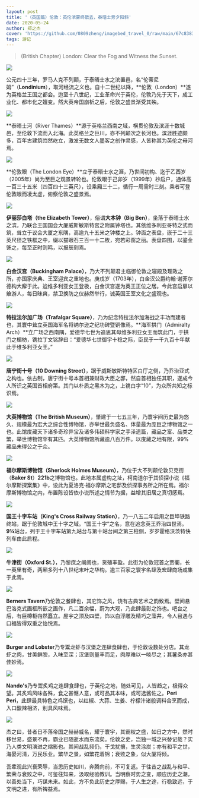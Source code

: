 ```yaml
---
layout: post
title: '（英国篇）伦敦：英伦浓雾终散去，泰晤士旁夕阳斜'
date: 2020-05-24
author: 郑之杰
cover: 'https://github.com/0809zheng/imagebed_travel_0/raw/main/67c83832d0e0a243d40ccb1d.png'
tags: 游记
---
```


> (British Chapter) London: Clear the Fog and Witness the Sunset.

![](https://github.com/0809zheng/imagebed_travel_0/raw/main/67c83832d0e0a243d40ccb1d.png)

公元四十三年，罗马人克不列颠，于泰晤士水之滨置邑，名“伦蒂尼姆”（**Londinium**），取河经流之义也。自十二世纪以降，**伦敦（London）**遂为英格兰王国之都会。迨至十八世纪，工业革命兴于英伦，伦敦乃先于天下，成工业化、都市化之嬗变。然大英帝国崩析之后，伦敦之盛景渐受其殃。

![](https://github.com/0809zheng/imagebed_travel_0/raw/main/67c70212d0e0a243d40be37a.png)

**泰晤士河（River Thames）**源于英格兰西南之域，横贯伦敦及滨涯十数城邑，至伦敦下流而入北海。此英格兰之巨川，亦不列颠次之长河也。滨涯胜迹颇多，百年古建筑岿然屹立，激发无数文人墨客之创作灵感，人皆称其为英伦之母河焉。

![](https://github.com/0809zheng/imagebed_travel_0/raw/main/67c06cb4d0e0a243d40749f1.png)

**伦敦眼（The London Eye）**立于泰晤士水之涯，乃世间初构、迄于乙酉岁（2005年）尚为至巨之观景转轮也。伦敦眼于己卯岁（1999年）杪启户，通体高一百三十五米（四百四十三英尺），设乘厢三十二，循行一周需时三刻。乘者可登伦敦眼而凌太虚，俯察伦敦之盛景焉。

![](https://github.com/0809zheng/imagebed_travel_0/raw/main/67c5b154d0e0a243d40ae165.png)

**伊丽莎白塔（the Elizabeth Tower）**，俗谓**大本钟（Big Ben）**，坐落于泰晤士水之滨，乃联合王国国会大厦威斯敏斯特宫之附属钟塔也。其依维多利亚哥特之式而筑，耸立于议会大厦之东隅，高逾九十五米之钟楼之上。钟面之表盘，嵌于二十三英尺径之铁框之中，缀以猫眼石三百一十二枚，宛若彩窗之丽。表盘四围，以鎏金饰之，每至正时则鸣，以报辰刻焉。

![](https://github.com/0809zheng/imagebed_travel_0/raw/main/67c5b37fd0e0a243d40ae20c.png)

**白金汉宫（Buckingham Palace）**，乃大不列颠君主临御伦敦之寝殿及理政之所，亦国家庆典、王室迎宾之重地也。庚戌岁（1703年），白金汉公爵约翰·谢菲尔德构大廨于此。迨维多利亚女王登极，白金汉宫遂为英王正位之居。今此宫启扉以飨游人，每日昧爽，禁卫换防之仪赫然举行，诚英国王室文化之盛观也。

![](https://github.com/0809zheng/imagebed_travel_0/raw/main/67c6f897d0e0a243d40be0fd.png)

**特拉法尔加广场（Trafalgar Square）**，乃为纪念特拉法尔加海战之丰功而建者也，其寰中耸立英国海军名将纳尔逊之纪功碑暨铜像焉。**海军拱门（Admiralty Arch）**立广场之西南隅，爱德华七世为追思其母维多利亚女王而筑此门，于拱门之楣枋，镌拉丁文铭辞曰：“爱德华七世御宇十稔之际，臣民于一千九百十年献此于维多利亚女王。”

![](https://github.com/0809zheng/imagebed_travel_0/raw/main/67c5ad1ad0e0a243d40ae0a6.png)

**唐宁街十号（10 Downing Street）**，踞于威斯敏斯特特区白厅之侧，乃乔治亚式之构也。依古制，唐宁街十号本首相兼财政大臣之邸，然自首相独任其职，遂成今人所识之英国首相府第。其门以朴质之黑木为之，上镌白字“$10$”，为众所共知之标识焉。

![](https://github.com/0809zheng/imagebed_travel_0/raw/main/67c5af73d0e0a243d40ae102.png)

**大英博物馆（The British Museum）**，肇建于一七五三年，乃寰宇间历史最为悠久、规模最为宏大之综合性博物馆，亦举世最负盛名、体量最为庞巨之博物馆之一也。此馆庋藏天下诸多奇珍异宝及诸多伟硕科学家之手泽遗篇，藏品之富、品类之繁，举世博物馆罕有其匹。大英博物馆所藏逾八百万件。以庋藏之地有限，$99\%$藏品未得公之于众。

![](https://github.com/0809zheng/imagebed_travel_0/raw/main/67c6fb4ad0e0a243d40be1a6.png)

**福尔摩斯博物馆（Sherlock Holmes Museum）**，乃位于大不列颠伦敦贝克街（**Baker St**）**221b**之博物馆也。此地本属虚构之址，柯南道尔于其侦探小说《福尔摩斯探案集》中，设此为夏洛克·福尔摩斯之宅邸及侦探事务所之所在焉。福尔摩斯博物馆之内，布置陈设皆依小说所述之情节为据，益增其旧居之真切感焉。

![](https://github.com/0809zheng/imagebed_travel_0/raw/main/67c6fc98d0e0a243d40be227.png)

**国王十字车站（King's Cross Railway Station）**，乃一八五二年启用之巨埠铁路终站，踞于伦敦城中王十字之域。“国王十字”之名，意在追念英王乔治四世焉。**9¾**站台，列于王十字车站第九站台与第十站台间之第三柱侧，岁岁霍格沃茨特快列车由此启程。

![](https://github.com/0809zheng/imagebed_travel_0/raw/main/67c6fdefd0e0a243d40be26a.png)

**牛津街（Oxford St.）**，乃黎庶之阛阓也，货殖丰盈。此街为伦敦冠首之贾衢，长一英里有奇，两厢多列十八世纪末叶之华构。逾三百家之寰宇名肆及宏肆商场咸集于此焉。

![](https://github.com/0809zheng/imagebed_travel_0/raw/main/67c6fefdd0e0a243d40be2be.png)

**Berners Tavern**乃伦敦之餐肆也，其庀饰之风，饶有古典艺术之韵致焉。壁间悬巴洛克式画框所嵌之画作，凡二百余幅，蔚为大观，乃此肆最彰之饰也。吧台之后，有巨樽柜岿然矗立。屋宇之顶及四壁，饰以白浮雕及精巧之藻井，令人目遇与口福皆得双重之怡悦焉。

![](https://github.com/0809zheng/imagebed_travel_0/raw/main/67c70176d0e0a243d40be34f.png)

**Burger and Lobster**乃专鬻龙虾与汉堡之连肆食肆也，于伦敦设数处分店。其龙虾之肉，甘美鲜腴，入味至深；汉堡则量丰而足，肉厚难以一啖尽之；其薯条亦甚佳妙焉。

![](https://github.com/0809zheng/imagebed_travel_0/raw/main/67c6ffd5d0e0a243d40be30c.png)

**Nando's**乃专鬻炙鸡之连肆食肆也，于英伦之地，随处可见，人皆趋之，极得众望。其炙鸡风味各殊，食之甚惬人意，或可品其本味，或可选酱佐之。**Peri Peri**，此肆最具特色之鸡馔也，以红椒、大蒜、生姜、柠檬汁诸般调料合烹而成，入口酸辣相济，别具风味焉。

![](https://github.com/0809zheng/imagebed_travel_0/raw/main/67bb26c2d0e0a243d402b14c.png)

杰之曰，昔者日不落帝国之赫赫威名，耀于寰宇，其霸权之盛，如日之方中，然时移世易，盛景不再，霸业已随逝水而东流矣。伦敦之史，岂独一城之兴替记哉？实乃人类文明演进之缩影也。其间战乱频仍，干戈扰攘，生灵涂炭；亦有和平之世，海晏河清，万民乐业。繁华之景，如繁花着锦；衰败之象，似大厦将倾。

吾辈观此兴衰荣辱，当思历史如川，奔腾向前，不可复返。于往昔之战乱与和平、繁荣与衰败之中，可鉴往知来，汲取经验教训。当明察时势之变，顺应历史之潮，以善处当下，巧谋未来。如此，方不负此历史之厚赐，于人生之途，行稳致远，于文明之进，有所裨益焉。
